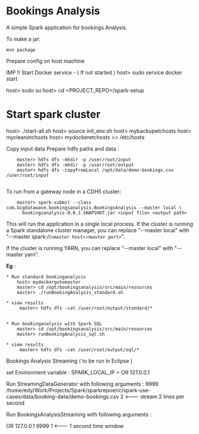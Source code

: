 Bookings Analysis
==============

A simple Spark application for bookings Analysis.

To make a jar:

    mvn package


Prepare config on host machine 

IMP !! Start Docker service - ( If not started )
host> sudo service docker start 

host> sudo su 
host> cd <PROJECT_REPO>/spark-setup
# Start spark cluster
host>  ./start-all.sh
host> source init_env.sh
host> mybackupetchosts
host> mycleanetchosts
host> mydockeretchosts >> /etc/hosts


Copy input data
Prepare hdfs paths and data : 

```   
    master> hdfs dfs -mkdir -p /user/root/input
    master> hdfs dfs -mkdir -p /user/root/output
    master> hdfs dfs -copyFromLocal /opt/data/demo-bookings.csv /user/root/input
    
```
To run from a gateway node in a CDH5 cluster:

```
    master> spark-submit --class com.bigdatawave.bookingsanalysis.BookingsAnalysis --master local \
      bookingsanalysis-0.0.1-SNAPSHOT.jar <input file> <output path>
```

This will run the application in a single local process.  If the cluster is running a Spark standalone
cluster manager, you can replace "--master local" with "--master spark://`<master host>`:`<master port>`".

If the cluster is running YARN, you can replace "--master local" with "--master yarn".

__Eg__ : 

```
* Run standard bookinganalysis 
    host> mydockergotomaster
    master> cd /opt/bookingsanalysis/src/main/resources
    master> ./runBookingAnalysis_standard.sh

* view results
     master> hdfs dfs -cat /user/root/output/standard/*


* Run bookinganalysis with Spark SQL
    master> cd /opt/bookingsanalysis/src/main/resources
    master> runBookingAnalysis_sql.sh

* view results
     master> hdfs dfs -cat /user/root/output/sql/*
```


Bookings Analysis Streaming ( to be run in Eclipse )


set Environment variable : 
SPARK_LOCAL_IP = <IP ADRESS OF HOST> OR 127.0.0.1

Run StreamingDataGenerator with following arguments : 
9999
/home/edy/Work/Projects/Spark/sparkrepoeric/spark-use-cases/data/booking-data/demo-bookings.csv
2         <--- stream 2 lines per second

Run BookingsAnalysisStreaming with following arguments : 

<IP ADRESS OF HOST> OR 127.0.0.1
9999
1        <--- 1 second time window
